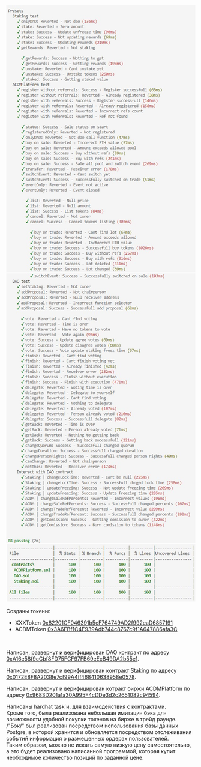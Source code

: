 ![Покрытие тестов 1](images/img_coverage1.jpg) <br>
![Покрытие тестов 2](images/img_coverage2.jpg) <br>
![Покрытие тестов 2](images/img_coverage3.jpg) <br>

Созданы токены: <br>
* XXXToken [0x82201CF046391b5eF764749AD2f992eaD6857191](https://rinkeby.etherscan.io/address/0x82201CF046391b5eF764749AD2f992eaD6857191) <br>
* ACDMToken [0x3A6FBf1C4E939Adb744c8767c9f1A647886afa3C](https://rinkeby.etherscan.io/token/0x3A6FBf1C4E939Adb744c8767c9f1A647886afa3C) <br>
<br>

Написан, развернут и верифицирован DAO контракт по адресу [0xA16e58f9cCbf8FD75FCF97FB69eEcB49DA2b55e1](https://rinkeby.etherscan.io/address/0xA16e58f9cCbf8FD75FCF97FB69eEcB49DA2b55e1). <br>

Написан, развернут и верифицирован контракт Staking по адресу [0x0172E8F8A2038e7cf99A4ff468410638958e0578](https://rinkeby.etherscan.io/address/0x0172E8F8A2038e7cf99A4ff468410638958e0578). <br>

Написан, развернут и верифицирован котракт биржи ACDMPlatform по адресу [0x9683D201a1a30A995F4cDDe3d2c2651082c94594](https://rinkeby.etherscan.io/address/0x9683D201a1a30A995F4cDDe3d2c2651082c94594). <br>

Написаны hardhat task`и, для взаимодействия с контрактами. <br>
Кроме того, была реализована небольшая имитация бэка для возможности удобной покупки токенов на бирже в трейд раунде. <br>
/"Бэк/" был реализован посредством использования базы данных Postgre, в которой хранится и обновляется посредством отслеживания событий информация о размещенных ордерах пользователей. <br>
Таким образом, можно не искать самую низкую цену самостоятельно, а это будет реализовано написанной программой, которая купит необходимое количество позиций по заданной цене.